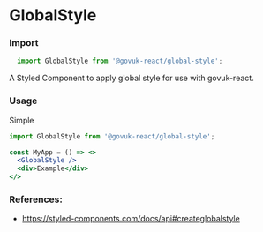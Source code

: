 GlobalStyle
===========

### Import
```js
  import GlobalStyle from '@govuk-react/global-style';
```
<!-- STORY -->

A Styled Component to apply global style for use with govuk-react.

### Usage

Simple
```jsx
import GlobalStyle from '@govuk-react/global-style';

const MyApp = () => <>
  <GlobalStyle />
  <div>Example</div>
</>
```

### References:
- https://styled-components.com/docs/api#createglobalstyle


